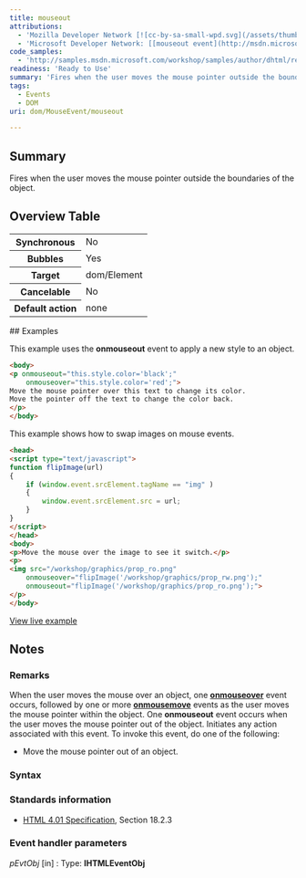 ```yaml
---
title: mouseout
attributions:
  - 'Mozilla Developer Network [![cc-by-sa-small-wpd.svg](/assets/thumb/8/8c/cc-by-sa-small-wpd.svg/120px-cc-by-sa-small-wpd.svg.png)](http://creativecommons.org/licenses/by-sa/3.0/us/): [[mouseout event](https://developer.mozilla.org/en-US/docs/Web/Events/mouseout) Article]'
  - 'Microsoft Developer Network: [[mouseout event](http://msdn.microsoft.com/en-us/library/ie/ms536948(v=vs.85).aspx) Article]'
code_samples:
  - 'http://samples.msdn.microsoft.com/workshop/samples/author/dhtml/refs/onmouseoutEX.htm'
readiness: 'Ready to Use'
summary: 'Fires when the user moves the mouse pointer outside the boundaries of the object.'
tags:
  - Events
  - DOM
uri: dom/MouseEvent/mouseout

---
```

## Summary

Fires when the user moves the mouse pointer outside the boundaries of the object.

## Overview Table

<table class="wikitable">
<tr>
<th>
Synchronous

</th>
<td>
No

</td>
</tr>
<tr>
<th>
Bubbles

</th>
<td>
Yes

</td>
</tr>
<tr>
<th>
Target

</th>
<td>
dom/Element

</td>
</tr>
<tr>
<th>
Cancelable

</th>
<td>
No

</td>
</tr>
<tr>
<th>
Default action

</th>
<td>
none

</td>
</tr>
</table>
## Examples

This example uses the **onmouseout** event to apply a new style to an object.

``` html
<body>
<p onmouseout="this.style.color='black';"
    onmouseover="this.style.color='red';">
Move the mouse pointer over this text to change its color.
Move the pointer off the text to change the color back.
</p>
</body>
```

This example shows how to swap images on mouse events.

``` html
<head>
<script type="text/javascript">
function flipImage(url)
{
    if (window.event.srcElement.tagName == "img" )
    {
        window.event.srcElement.src = url;
    }
}
</script>
</head>
<body>
<p>Move the mouse over the image to see it switch.</p>
<p>
<img src="/workshop/graphics/prop_ro.png"
    onmouseover="flipImage('/workshop/graphics/prop_rw.png');"
    onmouseout="flipImage('/workshop/graphics/prop_ro.png');">
</p>
</body>
```

[View live example](http://samples.msdn.microsoft.com/workshop/samples/author/dhtml/refs/onmouseoutEX.htm)

## Notes

### Remarks

When the user moves the mouse over an object, one [**onmouseover**](/dom/MouseEvent/mouseover) event occurs, followed by one or more [**onmousemove**](/dom/MouseEvent/mousemove) events as the user moves the mouse pointer within the object. One **onmouseout** event occurs when the user moves the mouse pointer out of the object. Initiates any action associated with this event. To invoke this event, do one of the following:

-   Move the mouse pointer out of an object.

### Syntax

### Standards information

-   [HTML 4.01 Specification](http://go.microsoft.com/fwlink/p/?linkid=25320), Section 18.2.3

### Event handler parameters

*pEvtObj* [in]
:   Type: ****IHTMLEventObj****
